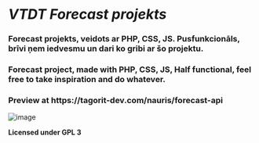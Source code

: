 ***<h1>VTDT Forecast projekts</h1>***

<h3>Forecast projekts, veidots ar PHP, CSS, JS. Pusfunkcionāls, brīvi ņem iedvesmu un dari ko gribi ar šo projektu.</h3>
<h3>Forecast project, made with PHP, CSS, JS, Half functional, feel free to take inspiration and do whatever.</h3>

<h3>Preview at https://tagorit-dev.com/nauris/forecast-api</h3>

![image](https://github.com/user-attachments/assets/e8da1384-8bda-489c-80fd-f0366b934944)

**Licensed under GPL 3**
